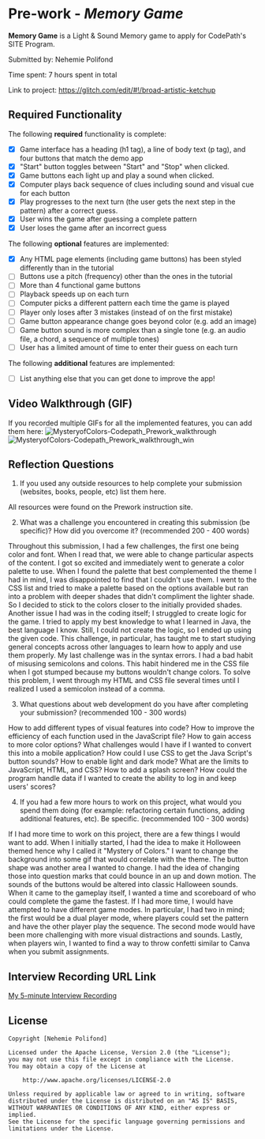 # Pre-work - *Memory Game*

**Memory Game** is a Light & Sound Memory game to apply for CodePath's SITE Program. 

Submitted by: Nehemie Polifond

Time spent: 7 hours spent in total

Link to project: https://glitch.com/edit/#!/broad-artistic-ketchup

## Required Functionality

The following **required** functionality is complete:

* [x] Game interface has a heading (h1 tag), a line of body text (p tag), and four buttons that match the demo app
* [x] "Start" button toggles between "Start" and "Stop" when clicked. 
* [x] Game buttons each light up and play a sound when clicked. 
* [x] Computer plays back sequence of clues including sound and visual cue for each button
* [x] Play progresses to the next turn (the user gets the next step in the pattern) after a correct guess. 
* [x] User wins the game after guessing a complete pattern
* [x] User loses the game after an incorrect guess

The following **optional** features are implemented:

* [x] Any HTML page elements (including game buttons) has been styled differently than in the tutorial
* [ ] Buttons use a pitch (frequency) other than the ones in the tutorial
* [ ] More than 4 functional game buttons
* [ ] Playback speeds up on each turn
* [ ] Computer picks a different pattern each time the game is played
* [ ] Player only loses after 3 mistakes (instead of on the first mistake)
* [ ] Game button appearance change goes beyond color (e.g. add an image)
* [ ] Game button sound is more complex than a single tone (e.g. an audio file, a chord, a sequence of multiple tones)
* [ ] User has a limited amount of time to enter their guess on each turn

The following **additional** features are implemented:

- [ ] List anything else that you can get done to improve the app!

## Video Walkthrough (GIF)

If you recorded multiple GIFs for all the implemented features, you can add them here:
![MysteryofColors-Codepath_Prework_walkthrough](https://user-images.githubusercontent.com/80662339/161330975-f3f8925a-80d5-4cbf-b26a-b11deb7bbe2c.gif)
![MysteryofColors-Codepath_Prework_walkthrough_win](https://user-images.githubusercontent.com/80662339/161330986-39e6df6f-dd08-437a-97fa-8b53c8d41fe1.gif)


## Reflection Questions
1. If you used any outside resources to help complete your submission (websites, books, people, etc) list them here. 

All resources were found on the Prework instruction site. 

2. What was a challenge you encountered in creating this submission (be specific)? How did you overcome it? (recommended 200 - 400 words) 

Throughout this submission, I had a few challenges, the first one being color and font. When I read that, we were able to change particular aspects of the content. I got so excited and immediately went to generate a color palette to use. When I found the palette that best complemented the theme I had in mind, I was disappointed to find that I couldn't use them. I went to the CSS list and tried to make a palette based on the options available but ran into a problem with deeper shades that didn't compliment the lighter shade. So I decided to stick to the colors closer to the initially provided shades. Another issue I had was in the coding itself; I struggled to create logic for the game. I tried to apply my best knowledge to what I learned in Java, the best language I know. Still, I could not create the logic, so I ended up using the given code. This challenge, in particular, has taught me to start studying general concepts across other languages to learn how to apply and use them properly. My last challenge was in the syntax errors. I had a bad habit of misusing semicolons and colons. This habit hindered me in the CSS file when I got stumped because my buttons wouldn't change colors. To solve this problem, I went through my HTML and CSS file several times until I realized I used a semicolon instead of a comma.

3. What questions about web development do you have after completing your submission? (recommended 100 - 300 words) 

How to add different types of visual features into code? 
How to improve the efficiency of each function used in the JavaScript file?
How to gain access to more color options?
What challenges would I have if I wanted to convert this into a mobile application?
How could I use CSS to get the Java Script's button sounds?
How to enable light and dark mode?
What are the limits to JavaScript, HTML, and CSS?
How to add a splash screen?
How could the program handle data if I wanted to create the ability to log in and keep users' scores?

4. If you had a few more hours to work on this project, what would you spend them doing (for example: refactoring certain functions, adding additional features, etc). Be specific. (recommended 100 - 300 words) 

If I had more time to work on this project, there are a few things I would want to add. When I initially started, I had the idea to make it Holloween themed hence why I called it "Mystery of Colors." I want to change the background into some gif that would correlate with the theme. The button shape was another area I wanted to change. I had the idea of changing those into question marks that could bounce in an up and down motion. The sounds of the buttons would be altered into classic Halloween sounds. When it came to the gameplay itself, I wanted a time and scoreboard of who could complete the game the fastest. If I had more time, I would have attempted to have different game modes. In particular, I had two in mind; the first would be a dual player mode, where players could set the pattern and have the other player play the sequence. The second mode would have been more challenging with more visual distractions and sounds. Lastly, when players win, I wanted to find a way to throw confetti similar to Canva when you submit assignments. 



## Interview Recording URL Link

[My 5-minute Interview Recording](https://www.loom.com/share/f3026fe413d54487849b519e6f39288c)


## License

    Copyright [Nehemie Polifond]

    Licensed under the Apache License, Version 2.0 (the "License");
    you may not use this file except in compliance with the License.
    You may obtain a copy of the License at

        http://www.apache.org/licenses/LICENSE-2.0

    Unless required by applicable law or agreed to in writing, software
    distributed under the License is distributed on an "AS IS" BASIS,
    WITHOUT WARRANTIES OR CONDITIONS OF ANY KIND, either express or implied.
    See the License for the specific language governing permissions and
    limitations under the License.
